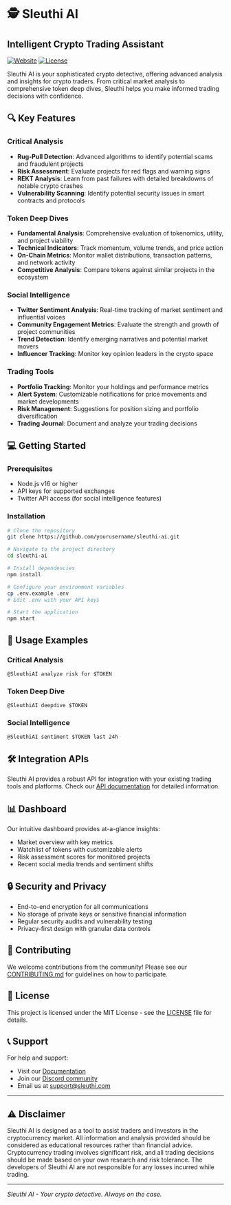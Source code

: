 # 🕵️ Sleuthi AI

## Intelligent Crypto Trading Assistant

[![Website](https://img.shields.io/badge/Website-sleuthi.com-blue)](https://sleuthi.com)
[![License](https://img.shields.io/badge/License-MIT-green.svg)](https://opensource.org/licenses/MIT)

Sleuthi AI is your sophisticated crypto detective, offering advanced analysis and insights for crypto traders. From critical market analysis to comprehensive token deep dives, Sleuthi helps you make informed trading decisions with confidence.

## 🔍 Key Features

### Critical Analysis
- **Rug-Pull Detection**: Advanced algorithms to identify potential scams and fraudulent projects
- **Risk Assessment**: Evaluate projects for red flags and warning signs
- **REKT Analysis**: Learn from past failures with detailed breakdowns of notable crypto crashes
- **Vulnerability Scanning**: Identify potential security issues in smart contracts and protocols

### Token Deep Dives
- **Fundamental Analysis**: Comprehensive evaluation of tokenomics, utility, and project viability
- **Technical Indicators**: Track momentum, volume trends, and price action
- **On-Chain Metrics**: Monitor wallet distributions, transaction patterns, and network activity
- **Competitive Analysis**: Compare tokens against similar projects in the ecosystem

### Social Intelligence
- **Twitter Sentiment Analysis**: Real-time tracking of market sentiment and influential voices
- **Community Engagement Metrics**: Evaluate the strength and growth of project communities
- **Trend Detection**: Identify emerging narratives and potential market movers
- **Influencer Tracking**: Monitor key opinion leaders in the crypto space

### Trading Tools
- **Portfolio Tracking**: Monitor your holdings and performance metrics
- **Alert System**: Customizable notifications for price movements and market developments
- **Risk Management**: Suggestions for position sizing and portfolio diversification
- **Trading Journal**: Document and analyze your trading decisions

## 💻 Getting Started

### Prerequisites
- Node.js v16 or higher
- API keys for supported exchanges
- Twitter API access (for social intelligence features)

### Installation

```bash
# Clone the repository
git clone https://github.com/yourusername/sleuthi-ai.git

# Navigate to the project directory
cd sleuthi-ai

# Install dependencies
npm install

# Configure your environment variables
cp .env.example .env
# Edit .env with your API keys

# Start the application
npm start
```

## 🔧 Usage Examples

### Critical Analysis
```
@SleuthiAI analyze risk for $TOKEN
```

### Token Deep Dive
```
@SleuthiAI deepdive $TOKEN
```

### Social Intelligence
```
@SleuthiAI sentiment $TOKEN last 24h
```

## 🛠️ Integration APIs

Sleuthi AI provides a robust API for integration with your existing trading tools and platforms. Check our [API documentation](https://sleuthi.com/docs/api) for detailed information.

## 📊 Dashboard

Our intuitive dashboard provides at-a-glance insights:
- Market overview with key metrics
- Watchlist of tokens with customizable alerts
- Risk assessment scores for monitored projects
- Recent social media trends and sentiment shifts

## 🔒 Security and Privacy

- End-to-end encryption for all communications
- No storage of private keys or sensitive financial information
- Regular security audits and vulnerability testing
- Privacy-first design with granular data controls

## 🤝 Contributing

We welcome contributions from the community! Please see our [CONTRIBUTING.md](CONTRIBUTING.md) for guidelines on how to participate.

## 📝 License

This project is licensed under the MIT License - see the [LICENSE](LICENSE) file for details.

## 📞 Support

For help and support:
- Visit our [Documentation](https://sleuthi.com/docs)
- Join our [Discord community](https://discord.gg/sleuthi)
- Email us at support@sleuthi.com

---

## ⚠️ Disclaimer

Sleuthi AI is designed as a tool to assist traders and investors in the cryptocurrency market. All information and analysis provided should be considered as educational resources rather than financial advice. Cryptocurrency trading involves significant risk, and all trading decisions should be made based on your own research and risk tolerance. The developers of Sleuthi AI are not responsible for any losses incurred while trading.

---

*Sleuthi AI - Your crypto detective. Always on the case.*